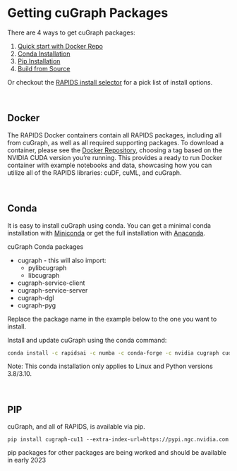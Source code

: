 
# Getting cuGraph Packages

There are 4 ways to get cuGraph packages:
1. [Quick start with Docker Repo](#docker)
2. [Conda Installation](#conda)
3. [Pip Installation](#pip)
4. [Build from Source](#SOURCE)

Or checkout the [RAPIDS install selector](https://rapids.ai/start.html) for a pick list of install options.

<br>

## Docker
The RAPIDS Docker containers contain all RAPIDS packages, including all from cuGraph, as well as all required supporting packages.   To download a container, please see the [Docker Repository](https://hub.docker.com/r/rapidsai/rapidsai/), choosing a tag based on the NVIDIA CUDA version you’re running.  This provides a ready to run Docker container with example notebooks and data, showcasing how you can utilize all of the RAPIDS libraries: cuDF, cuML, and cuGraph.

<br>


## Conda
It is easy to install cuGraph using conda. You can get a minimal conda installation with [Miniconda](https://conda.io/miniconda.html) or get the full installation with [Anaconda](https://www.anaconda.com/download).

cuGraph Conda packages
 * cugraph - this will also import:
   * pylibcugraph
   * libcugraph
 * cugraph-service-client
 * cugraph-service-server
 * cugraph-dgl
 * cugraph-pyg

Replace the package name in the example below to the one you want to install.


Install and update cuGraph using the conda command:

```bash
conda install -c rapidsai -c numba -c conda-forge -c nvidia cugraph cudatoolkit=11.8
```

Note: This conda installation only applies to Linux and Python versions 3.8/3.10.

<br>

## PIP
cuGraph, and all of RAPIDS, is available via pip.

```
pip install cugraph-cu11 --extra-index-url=https://pypi.ngc.nvidia.com
```

pip packages for other packages are being worked and should be available in early 2023

<br>

